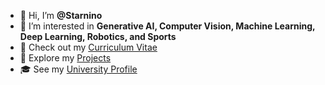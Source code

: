 - 👋 Hi, I’m **@Starnino**  
- 👀 I’m interested in **Generative AI, Computer Vision, Machine Learning, Deep Learning, Robotics, and Sports**  
- 💼 Check out my [Curriculum Vitae](https://github.com/Starnino/cv)  
- 🚀 Explore my [Projects](https://github.com/Starnino/projects)  
- 🎓 See my [University Profile](https://github.com/university)  
